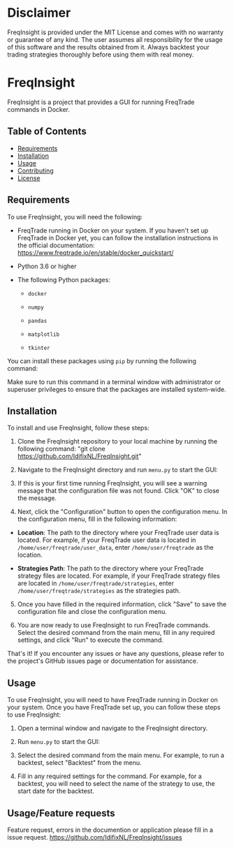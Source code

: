# Disclaimer
 
 FreqInsight is provided under the MIT License and comes with no warranty or guarantee of any kind. The user assumes all responsibility for the usage of this software and the results obtained from it. Always backtest your trading strategies thoroughly before using them with real money.


# FreqInsight

FreqInsight is a project that provides a GUI for running FreqTrade commands in Docker.

## Table of Contents

* [Requirements](#requirements)
* [Installation](#installation)
* [Usage](#usage)
* [Contributing](#contributing)
* [License](#license)

## Requirements

To use FreqInsight, you will need the following:

* FreqTrade running in Docker on your system. If you haven't set up FreqTrade in Docker yet, you can follow the installation instructions in the official documentation: https://www.freqtrade.io/en/stable/docker_quickstart/

* Python 3.6 or higher

* The following Python packages:

  * `docker`
  
  * `numpy`
  
  * `pandas`
  
  * `matplotlib`
  
  * `tkinter`

You can install these packages using `pip` by running the following command:

Make sure to run this command in a terminal window with administrator or superuser privileges to ensure that the packages are installed system-wide.

## Installation

To install and use FreqInsight, follow these steps:

1. Clone the FreqInsight repository to your local machine by running the following command:
   "git clone https://github.com/IdifixNL/FreqInsight.git"

2. Navigate to the FreqInsight directory and run `menu.py` to start the GUI:


3. If this is your first time running FreqInsight, you will see a warning message that the configuration file was not found. Click "OK" to close the message.

4. Next, click the "Configuration" button to open the configuration menu. In the configuration menu, fill in the following information:

* **Location**: The path to the directory where your FreqTrade user data is located. For example, if your FreqTrade user data is located in `/home/user/freqtrade/user_data`, enter `/home/user/freqtrade` as the location.

* **Strategies Path**: The path to the directory where your FreqTrade strategy files are located. For example, if your FreqTrade strategy files are located in `/home/user/freqtrade/strategies`, enter `/home/user/freqtrade/strategies` as the strategies path.

5. Once you have filled in the required information, click "Save" to save the configuration file and close the configuration menu.

6. You are now ready to use FreqInsight to run FreqTrade commands. Select the desired command from the main menu, fill in any required settings, and click "Run" to execute the command.

That's it! If you encounter any issues or have any questions, please refer to the project's GitHub issues page or documentation for assistance.

## Usage

To use FreqInsight, you will need to have FreqTrade running in Docker on your system. Once you have FreqTrade set up, you can follow these steps to use FreqInsight:

1. Open a terminal window and navigate to the FreqInsight directory.

2. Run `menu.py` to start the GUI:

3. Select the desired command from the main menu. For example, to run a backtest, select "Backtest" from the menu.

4. Fill in any required settings for the command. For example, for a backtest, you will need to select the name of the strategy to use, the start date for the backtest.



## Usage/Feature requests

Feature request, errors in the documention or application please fill in a issue request.
https://github.com/IdifixNL/FreqInsight/issues